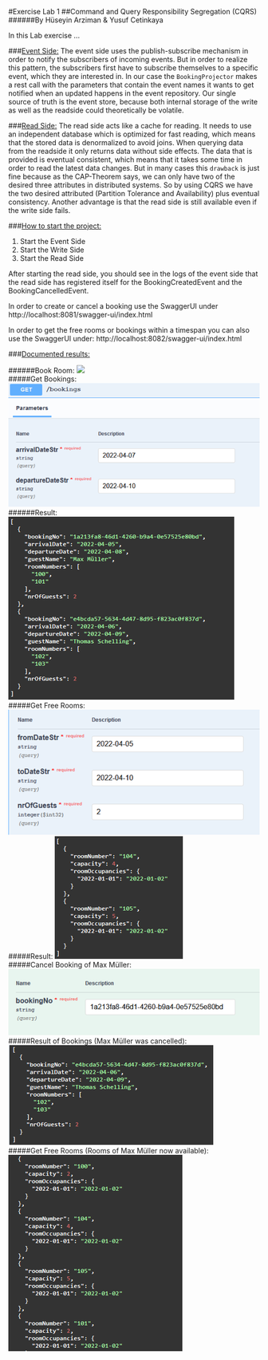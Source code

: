 #Exercise Lab 1
##Command and Query Responsibility Segregation (CQRS)
######By Hüseyin Arziman & Yusuf Cetinkaya


In this Lab exercise ...


###<ins>Event Side:</ins>
The event side uses the publish-subscribe mechanism in order to notify the subscribers of incoming events. 
But in order to realize this pattern, the subscribers first have to subscribe themselves to a specific event, 
which they are interested in. In our case the `BookingProjector` makes a rest call with the parameters that 
contain the event names it wants to get notified when an updated happens in the event repository. 
Our single source of truth is the event store, because both internal storage of the write as well as the readside 
could theoretically be volatile.


###<ins>Read Side:</ins>
The read side acts like a cache for reading. It needs to use an independent database which is optimized for 
fast reading, which means that the stored data is denormalized to avoid joins. When querying data from the readside
it only returns data without side effects. The data that is provided is eventual consistent, which means that it takes 
some time in order to read the latest data changes. But in many cases this `drawback` is just fine because 
as the CAP-Theorem says, we can only have two of the desired three attributes in distributed systems. 
So by using CQRS we have the two desired attributed (Partition Tolerance and Availability) plus eventual consistency.
Another advantage is that the read side is still available even if the write side fails.


###<ins>How to start the project:</ins>
1. Start the Event Side
2. Start the Write Side
3. Start the Read Side

After starting the read side, you should see in the logs of the event side that the read side has registered itself for the BookingCreatedEvent and the BookingCancelledEvent.

In order to create or cancel a booking use the SwaggerUI under http://localhost:8081/swagger-ui/index.html

In order to get the free rooms or bookings within a timespan you can also use the SwaggerUI under: http://localhost:8082/swagger-ui/index.html

###<ins>Documented results:</ins>

######Book Room:
![](src/main/resources/doc/img.png)
<br/>
#####Get Bookings:
![](src/main/resources/doc/img2.png)
<br/>
######Result:
![](src/main/resources/doc/img3.png)
<br/>
#####Get Free Rooms:
![](src/main/resources/doc/img4.png)
<br/>
#####Result:
![](src/main/resources/doc/img5.png)
<br/>
#####Cancel Booking of Max Müller:
![](src/main/resources/doc/img6.png)
<br/>
#####Result of Bookings (Max Müller was cancelled):
![](src/main/resources/doc/img7.png)
<br/>
#####Get Free Rooms (Rooms of Max Müller now available):
![](src/main/resources/doc/img8.png)
<br/>
